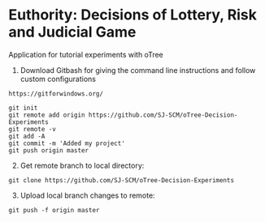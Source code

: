 # Euthority: Decisions of Lottery, Risk and Judicial Game
Application for tutorial experiments with oTree

1. Download Gitbash for giving the command line instructions and follow custom configurations
```
https://gitforwindows.org/
```

```
git init
git remote add origin https://github.com/SJ-SCM/oTree-Decision-Experiments
git remote -v 
git add -A
git commit -m 'Added my project'
git push origin master
```

2. Get remote branch to local directory:
```
git clone https://github.com/SJ-SCM/oTree-Decision-Experiments
```

3. Upload local branch changes to remote:
```
git push -f origin master
```
